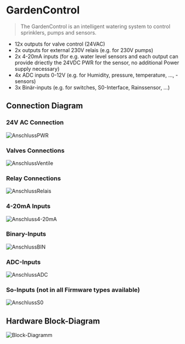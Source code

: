 # GardenControl

> The GardenControl is an intelligent watering system to control sprinklers, pumps and sensors. 

+ 12x outputs for valve control (24VAC)
+ 2x outputs for external 230V relais (e.g. for 230V pumps)
+ 2x 4-20mA inputs (for e.g. water level sensors and  each output can provide driectly the 24VDC PWR for the sensor, no additional Power supply necessary)
+ 4x ADC inputs 0-12V (e.g. for Humidity, pressure, temperature, ..., -sensors)
+ 3x Binär-inputs (e.g. for switches, S0-Interface, Rainssensor, ...)

## Connection Diagram

### 24V AC Connection
![AnschlussPWR](doc/picture/AnschlussPWR.PNG)

### Valves Connections
![AnschlussVentile](doc/picture/AnschlussVentile.PNG)

### Relay Connections
![AnschlussRelais](doc/picture/AnschlussRelais.PNG)

### 4-20mA Inputs
![Anschluss4-20mA](doc/picture/Anschluss4-20mA.PNG)

### Binary-Inputs
![AnschlussBIN](doc/picture/AnschlussBIN.PNG)

### ADC-Inputs
![AnschlussADC](doc/picture/AnschlussADC.PNG)

### So-Inputs (not in all Firmware types available) 
![AnschlussS0](doc/picture/AnschlussS0.PNG)


## Hardware Block-Diagram
![Block-Diagramm](doc/picture/GardenControl_Block_Diagram.png)


